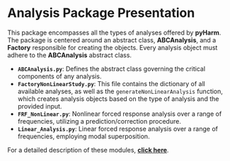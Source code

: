 # Analysis Package Presentation

This package encompasses all the types of analyses offered by **pyHarm**. The package is centered around an abstract class, **ABCAnalysis**, and a **Factory** responsible for creating the objects. Every analysis object must adhere to the **ABCAnalysis** abstract class.

- **`ABCAnalysis.py`**: Defines the abstract class governing the critical components of any analysis.
- **`FactoryNonLinearStudy.py`**: This file contains the dictionary of all available analyses, as well as the `generateNonLinearAnalysis` function, which creates analysis objects based on the type of analysis and the provided input.
- **`FRF_NonLinear.py`**: Nonlinear forced response analysis over a range of frequencies, utilizing a prediction/correction procedure.
- **`Linear_Analysis.py`**: Linear forced response analysis over a range of frequencies, employing modal superposition.

For a detailed description of these modules, [**click here**](https://pyharm-saf.readthedocs.io/en/latest/Analysis.html).